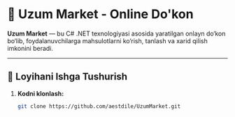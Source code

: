 # 🛒 Uzum Market - Online Do'kon

**Uzum Market** — bu C# .NET texnologiyasi asosida yaratilgan onlayn do‘kon bo‘lib, foydalanuvchilarga mahsulotlarni ko‘rish, tanlash va xarid qilish imkonini beradi.




---

## 📂 Loyihani Ishga Tushurish

1. **Kodni klonlash:**
   ```bash
   git clone https://github.com/aestdile/UzumMarket.git

